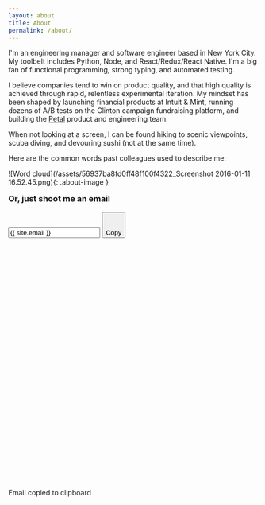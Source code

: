 ```yaml
---
layout: about
title: About
permalink: /about/
---
```


I'm an engineering manager and software engineer based in New York City. My toolbelt includes Python, Node, and React/Redux/React Native. I'm a big fan of functional programming, strong typing, and automated testing.

I believe companies tend to win on product quality, and that high quality is achieved through rapid, relentless experimental iteration. My mindset has been shaped by launching financial products at Intuit & Mint, running dozens of A/B tests on the Clinton campaign fundraising platform, and building the <a href="https://www.petalcard.com/" target="_blank">Petal</a> product and engineering team.

When not looking at a screen, I can be found hiking to scenic viewpoints, scuba diving, and devouring sushi (not at the same time).

Here are the common words past colleagues used to describe me:

![Word cloud](/assets/56937ba8fd0ff48f100f4322_Screenshot 2016-01-11 16.52.45.png){: .about-image }

<div class="contact-text-wrapper">
  <div><script data-codementor="kanenathan213" data-style="button" data-theme="dark" src="https://cdn.codementor.io/assets/badge.js"></script></div>
  <h3 style="margin-top: 15px;">Or, just shoot me an email</h3>
  <input type="text" id="txtarea" onClick="SelectAll('txtarea');" class="email-link" value="{{ site.email }}" readonly>
  <button class="copy-button" id="copy-button">
    <span id="copy-button-idle" class="copy-button-idle">
      <svg class="svg-icon copy-icon" viewBox="0 0 20 20">
      	<path fill="none" d="M18.378,1.062H3.855c-0.309,0-0.559,0.25-0.559,0.559c0,0.309,0.25,0.559,0.559,0.559h13.964v13.964
      	c0,0.309,0.25,0.559,0.559,0.559c0.31,0,0.56-0.25,0.56-0.559V1.621C18.938,1.312,18.688,1.062,18.378,1.062z M16.144,3.296H1.621
      	c-0.309,0-0.559,0.25-0.559,0.559v14.523c0,0.31,0.25,0.56,0.559,0.56h14.523c0.309,0,0.559-0.25,0.559-0.56V3.855
      	C16.702,3.546,16.452,3.296,16.144,3.296z M15.586,17.262c0,0.31-0.25,0.558-0.56,0.558H2.738c-0.309,0-0.559-0.248-0.559-0.558
      	V4.972c0-0.309,0.25-0.559,0.559-0.559h12.289c0.31,0,0.56,0.25,0.56,0.559V17.262z"></path>
      	</svg>
      <div>Copy</div>
    </span>
  </button>
  <div id="copy-success-wrapper" class="copy-success-wrapper is-hidden">
    <svg class="svg-icon success-icon" viewBox="0 0 20 20">
      <path fill="none" d="M9.917,0.875c-5.086,0-9.208,4.123-9.208,9.208c0,5.086,4.123,9.208,9.208,9.208s9.208-4.122,9.208-9.208
      C19.125,4.998,15.003,0.875,9.917,0.875z M9.917,18.141c-4.451,0-8.058-3.607-8.058-8.058s3.607-8.057,8.058-8.057
      c4.449,0,8.057,3.607,8.057,8.057S14.366,18.141,9.917,18.141z M13.851,6.794l-5.373,5.372L5.984,9.672
      c-0.219-0.219-0.575-0.219-0.795,0c-0.219,0.22-0.219,0.575,0,0.794l2.823,2.823c0.02,0.028,0.031,0.059,0.055,0.083
      c0.113,0.113,0.263,0.166,0.411,0.162c0.148,0.004,0.298-0.049,0.411-0.162c0.024-0.024,0.036-0.055,0.055-0.083l5.701-5.7
      c0.219-0.219,0.219-0.575,0-0.794C14.425,6.575,14.069,6.575,13.851,6.794z"></path>
      </svg>
    <span>Email copied to clipboard</span>
  </div>
</div>

